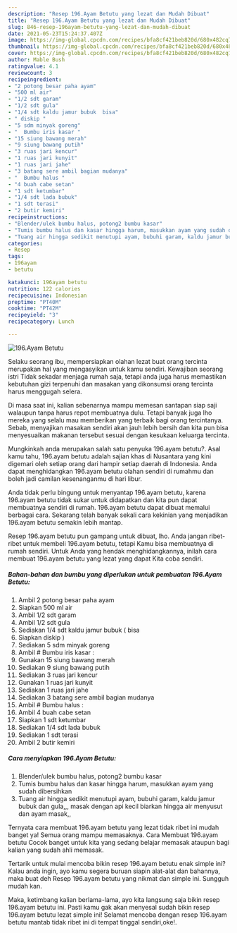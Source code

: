 ```yaml
---
description: "Resep 196.Ayam Betutu yang lezat dan Mudah Dibuat"
title: "Resep 196.Ayam Betutu yang lezat dan Mudah Dibuat"
slug: 846-resep-196ayam-betutu-yang-lezat-dan-mudah-dibuat
date: 2021-05-23T15:24:37.407Z
image: https://img-global.cpcdn.com/recipes/bfa8cf421beb820d/680x482cq70/196ayam-betutu-foto-resep-utama.jpg
thumbnail: https://img-global.cpcdn.com/recipes/bfa8cf421beb820d/680x482cq70/196ayam-betutu-foto-resep-utama.jpg
cover: https://img-global.cpcdn.com/recipes/bfa8cf421beb820d/680x482cq70/196ayam-betutu-foto-resep-utama.jpg
author: Mable Bush
ratingvalue: 4.1
reviewcount: 3
recipeingredient:
- "2 potong besar paha ayam"
- "500 ml air"
- "1/2 sdt garam"
- "1/2 sdt gula"
- "1/4 sdt kaldu jamur bubuk  bisa"
- " diskip "
- "5 sdm minyak goreng"
- "  Bumbu iris kasar "
- "15 siung bawang merah"
- "9 siung bawang putih"
- "3 ruas jari kencur"
- "1 ruas jari kunyit"
- "1 ruas jari jahe"
- "3 batang sere ambil bagian mudanya"
- "  Bumbu halus "
- "4 buah cabe setan"
- "1 sdt ketumbar"
- "1/4 sdt lada bubuk"
- "1 sdt terasi"
- "2 butir kemiri"
recipeinstructions:
- "Blender/ulek bumbu halus, potong2 bumbu kasar"
- "Tumis bumbu halus dan kasar hingga harum, masukkan ayam yang sudah dibersihkan"
- "Tuang air hingga sedikit menutupi ayam, bubuhi garam, kaldu jamur bubuk dan gula,,, masak dengan api kecil biarkan hingga air menyusut dan ayam masak,,"
categories:
- Resep
tags:
- 196ayam
- betutu

katakunci: 196ayam betutu 
nutrition: 122 calories
recipecuisine: Indonesian
preptime: "PT40M"
cooktime: "PT42M"
recipeyield: "3"
recipecategory: Lunch

---
```



![196.Ayam Betutu](https://img-global.cpcdn.com/recipes/bfa8cf421beb820d/680x482cq70/196ayam-betutu-foto-resep-utama.jpg)

Selaku seorang ibu, mempersiapkan olahan lezat buat orang tercinta merupakan hal yang mengasyikan untuk kamu sendiri. Kewajiban seorang istri Tidak sekadar menjaga rumah saja, tetapi anda juga harus memastikan kebutuhan gizi terpenuhi dan masakan yang dikonsumsi orang tercinta harus menggugah selera.

Di masa  saat ini, kalian sebenarnya mampu memesan santapan siap saji walaupun tanpa harus repot membuatnya dulu. Tetapi banyak juga lho mereka yang selalu mau memberikan yang terbaik bagi orang tercintanya. Sebab, menyajikan masakan sendiri akan jauh lebih bersih dan kita pun bisa menyesuaikan makanan tersebut sesuai dengan kesukaan keluarga tercinta. 



Mungkinkah anda merupakan salah satu penyuka 196.ayam betutu?. Asal kamu tahu, 196.ayam betutu adalah sajian khas di Nusantara yang kini digemari oleh setiap orang dari hampir setiap daerah di Indonesia. Anda dapat menghidangkan 196.ayam betutu olahan sendiri di rumahmu dan boleh jadi camilan kesenanganmu di hari libur.

Anda tidak perlu bingung untuk menyantap 196.ayam betutu, karena 196.ayam betutu tidak sukar untuk didapatkan dan kita pun dapat membuatnya sendiri di rumah. 196.ayam betutu dapat dibuat memalui berbagai cara. Sekarang telah banyak sekali cara kekinian yang menjadikan 196.ayam betutu semakin lebih mantap.

Resep 196.ayam betutu pun gampang untuk dibuat, lho. Anda jangan ribet-ribet untuk membeli 196.ayam betutu, tetapi Kamu bisa membuatnya di rumah sendiri. Untuk Anda yang hendak menghidangkannya, inilah cara membuat 196.ayam betutu yang lezat yang dapat Kita coba sendiri.

<!--inarticleads1-->

##### Bahan-bahan dan bumbu yang diperlukan untuk pembuatan 196.Ayam Betutu:

1. Ambil 2 potong besar paha ayam
1. Siapkan 500 ml air
1. Ambil 1/2 sdt garam
1. Ambil 1/2 sdt gula
1. Sediakan 1/4 sdt kaldu jamur bubuk ( bisa
1. Siapkan  diskip )
1. Sediakan 5 sdm minyak goreng
1. Ambil  # Bumbu iris kasar :
1. Gunakan 15 siung bawang merah
1. Sediakan 9 siung bawang putih
1. Sediakan 3 ruas jari kencur
1. Gunakan 1 ruas jari kunyit
1. Sediakan 1 ruas jari jahe
1. Sediakan 3 batang sere ambil bagian mudanya
1. Ambil  # Bumbu halus :
1. Ambil 4 buah cabe setan
1. Siapkan 1 sdt ketumbar
1. Sediakan 1/4 sdt lada bubuk
1. Sediakan 1 sdt terasi
1. Ambil 2 butir kemiri




<!--inarticleads2-->

##### Cara menyiapkan 196.Ayam Betutu:

1. Blender/ulek bumbu halus, potong2 bumbu kasar
1. Tumis bumbu halus dan kasar hingga harum, masukkan ayam yang sudah dibersihkan
1. Tuang air hingga sedikit menutupi ayam, bubuhi garam, kaldu jamur bubuk dan gula,,, masak dengan api kecil biarkan hingga air menyusut dan ayam masak,,




Ternyata cara membuat 196.ayam betutu yang lezat tidak ribet ini mudah banget ya! Semua orang mampu memasaknya. Cara Membuat 196.ayam betutu Cocok banget untuk kita yang sedang belajar memasak ataupun bagi kalian yang sudah ahli memasak.

Tertarik untuk mulai mencoba bikin resep 196.ayam betutu enak simple ini? Kalau anda ingin, ayo kamu segera buruan siapin alat-alat dan bahannya, maka buat deh Resep 196.ayam betutu yang nikmat dan simple ini. Sungguh mudah kan. 

Maka, ketimbang kalian berlama-lama, ayo kita langsung saja bikin resep 196.ayam betutu ini. Pasti kamu gak akan menyesal sudah bikin resep 196.ayam betutu lezat simple ini! Selamat mencoba dengan resep 196.ayam betutu mantab tidak ribet ini di tempat tinggal sendiri,oke!.

